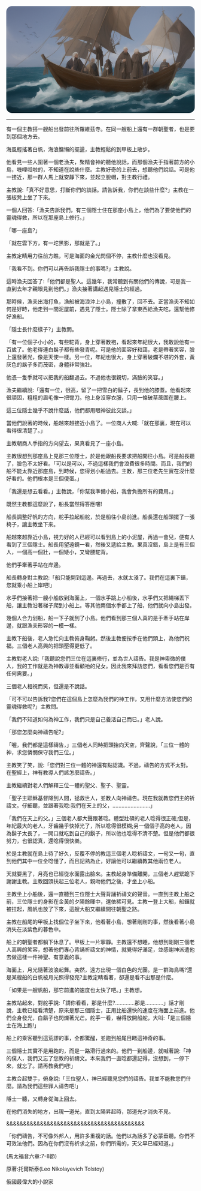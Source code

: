 <img src="三隱士/banner.png" style="border-radius:15px">
<hr>
有一個主教搭一艘船出發前往所羅維茲寺。在同一艘船上還有一群朝聖者，也是要到那個地方去。

海風輕搖著白帆，海浪慵懶的擺盪，主教輕鬆的到甲板上散步。

他看見一些人圍著一個老漁夫，聚精會神的聽他說話，而那個漁夫手指著前方的小島，嘰哩呱啦的，不知道在說些什麼。主教好奇的上前去，想聽他們說話。可是他一接近，那一群人馬上就安靜下來，並起立脫帽，對主教行禮。

主教說:「真不好意思，打斷你們的談話。請告訴我，你們在談些什麼?」主教在一張板凳上坐了下來。

一個人回答:「漁夫告訴我們，有三個隱士住在那座小島上，他們為了要使他們的靈魂得救，所以在那座島上修行。」

「哪一座島?」

「就在雲下方，有一坨黑影，那就是了。」

主教定睛用力往前方瞧，可是海面的金光閃個不停，主教什麼也沒看見。

「我看不到。你們可以再告訴我隱士的事嗎?」主教說。

這時漁夫回答了:「他們都是聖人。這幾年，我常聽到有關他們的傳說，可是我一直到去年才親眼見到他們。」漁夫接著講起遇見隱士的經過。

那時候，漁夫出海打魚，漁船被海浪沖上小島，撞散了，回不去。正當漁夫不知如何是好時，他走到一間泥屋前，遇見了隱士。隱士除了拿東西給漁夫吃，還幫他修好漁船。

「隱士長什麼樣子?」主教問。

「有一位個子小小的，有些駝背，身上穿著教袍，看起來年紀很大，我敢說他有一百歲了。他老得連白鬍子都有些發青呢。可是他的面容好和藹，老是帶著笑容，臉上還發著光，像是天使一樣。另一位，年紀也很大，身上穿著破爛不堪的外套，黃灰色的鬍子多而茂密，身體非常強壯。

他憑一隻手就可以把我的船翻過去。不過他也很親切，滿臉的笑容。」

漁夫繼續說:「還有一位，很高，留了一把雪白的鬍子，長到他的膝蓋。他看起來很頑固，粗粗的眉毛像一把彎刀。他上身沒穿衣服，只用一條破草蓆圍在腰上。

這三位隱士幾乎不說什麼話，他們都用眼神彼此交談。」

當他們說著的時候，船越來越接近小島了。一位商人大喊:「就在那裏，現在可以看得很清楚了。」

主教朝商人手指的方向望去，果真看見了一座小島。

主教很想到那座島上見那三位隱士，於是他跟船長要求把船開往小島。可是船長聽了，臉色不太好看。「可以是可以，不過這樣我們會浪費很多時間。而且，我們的船不能太靠近那座島，到時候，您得划小船過去。主教，那三位老先生實在沒什麼好看的。他們根本是三個傻蛋。」

「我還是想去看看。」主教說，「你幫我準備小船，我會負擔所有的費用。」

既然主教都這麼說了，船長當然得答應嘍!

船長調整好帆的方向，舵手拉起船舵，於是船往小島前進。船長還在船頭擺了一張椅子，讓主教坐下來。

船越來越靠近小島，視力好的人已經可以看到島上的小泥屋，再過一會兒，便有人看到了三個隱士。船長用望遠鏡一看，然後又遞給主教。果真沒錯，島上是有三個人，一個高一個壯，一個矮小，又彎腰駝背。

他們手牽著手站在岸邊。

船長轉身對主教說:「船只能開到這邊。再過去，水就太淺了。我們在這裏下錨，您就乘小船上岸吧!」

水手們接著把一艘小船放到海面上，一個水手跳上小船後，水手們又把繩梯丟下船，讓主教沿著梯子爬到小船上。等其他兩個水手都上了船，他們就向小島出發。

幾個人合力划船，船一下子就到了小島。他們看到那三個人真的是手牽手站在岸邊，就跟漁夫形容的一模一樣。

主教下船後，老人急忙向主教俯身鞠躬。然後主教便按手在他們頭上，為他們祝福。三個老人高興的把頭壓得更低了。

主教對老人說:「我聽說您們三位在這裏修行，並為世人禱告。我是神卑微的僕人，我的工作就是為神教導並看顧衪的兒女。因此我來拜訪您們，看看您們是否有任何需要。」

三個老人相視而笑，但還是不說話。

「可不可以告訴我?您們在這個島上怎麼為我們的神工作，又用什麼方法使您們的靈魂得救呢?」主教問。

「我們不知道如何為神工作，我們只是自己養活自己而已。」老人說。

「那您怎麼向神禱告呢?」

「喔，我們都是這樣禱告，」三個老人同時把頭抬向天空，齊聲說，「三位一體的神，求您憐憫保守我們三位。」

主教笑了笑，說:「您們對三位一體的神還有點認識。不過，禱告的方式不太對。在聖經上，神有教導人們該怎麼禱告。」

主教繼續對老人們解釋三位一體的聖父、聖子、聖靈。

「聖子主耶穌基督降到人間，拯救世人，並教人向神禱告。現在我就教您們主的祈禱文。仔細聽，並跟著我唸:我們在天上的父，…………………….」

「我們在天上的父。」三個老人都大聲跟著唸。體型壯碩的老人唸得很正確;但是，年紀最大的老人，牙齒幾乎快掉光了，所以唸得很模糊;另一個個子高的老人，因為鬍子太長了，一開口就吃到自己的鬍子，所以他也唸得不清不楚。但是他們都很努力，也很認真，還唸得很快樂。

於是主教就在島上待了好久，反覆不停的教這三個老人唸祈禱文，一句又一句，直到他們其中一位全唸懂了，而且記熟為止，好讓他可以繼續教其他兩位老人。

天就要黑了，月亮也已經從水面露出臉來。主教起身準備離開，三個老人趕緊跪下謝謝主教。主教回頭扶起三位老人，親吻他們之後，才坐上小船。

主教坐上小船後，還一直聽到三位隱士大聲背誦祈禱文的聲音。一直到主教上船之前，三位隱士的身影在金黃的夕陽餘暉中，還依稀可見。主教一登上大船，船錨就被拉起，風帆也放了下來，這艘大船又繼續開往朝聖之路。

主教在船尾的甲板上找個位子坐下來，他看著小島，想著剛剛的事，然後看著小島消失在淡紫色的暮色中。

船上的朝聖者都躺下休息了。甲板上一片寧靜。主教還不想睡，他想到剛剛三個老人高興的笑容，想著他們專心背誦祈禱文的神情，就覺得好滿足，並感謝神派遣他去做這樣一件神聖、有意義的事。

海面上，月光隨著波浪起舞。突然，遠方出現一個白色的光團。是一群海鳥嗎?還是某艘船的白帆被月光照得發亮?主教定睛看著，卻還是看不出那是什麼。

「如果是一艘帆船，那它前進的速度也太快了吧。」主教想。

主教站起來，對舵手說:「請你看看，那是什麼?………….那是…………」話才剛說，主教已經看清楚，原來是那三個隱士，正用比船還快的速度在海面上前進。他們全身發光，白鬍子也閃爍著光芒。舵手一看，嚇得放開船舵，大叫:「是三個隱士在海上跑!」

船上的乘客聽到這荒謬的事，全都驚醒，並跑到船尾目睹這神奇的事。

三個隱士其實不是用跑的，而是一路滑行過來的。他們一到船邊，就喊著說:「神的僕人，我們又忘了您教的祈禱文。本來我們一直唸都還記得，沒想到，一停下來，就忘了。請再教我們吧!」

主教合起雙手，俯身說:「三位聖人，神已經聽見您們的禱告。我並不能教您們什麼。請為我們這些罪人禱告吧!」

隱士一聽，又轉身從海上回去。

在他們消失的地方，出現一道光，直到太陽昇起時，那道光才消失不見。

&&&&&&&&&&&&&&&&&&&&&&&&&&&&&&&&&&&&&&&&&

「你們禱告，不可像外邦人，用許多重複的話。他們以為話多了必蒙垂聽。你們不可效法他們。因為在你們沒有祈求之前，你們所需的，天父早已經知道。」

(馬太福音六章:7-8節)

原著:托爾斯泰(Leo Nikolayevich Tolstoy) 

俄國最偉大的小說家

    
